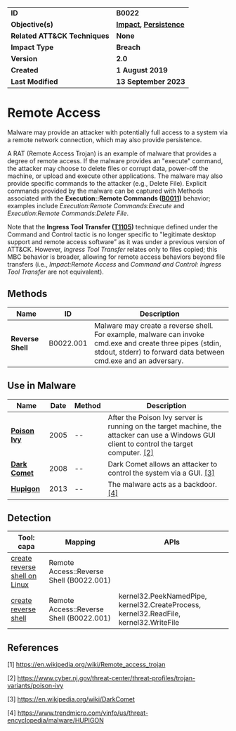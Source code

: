 <table>
<tr>
<td><b>ID</b></td>
<td><b>B0022</b></td>
</tr>
<tr>
<td><b>Objective(s)</b></td>
<td><b><a href="../impact">Impact</a>, <a href="../persistence">Persistence</a></b></td>
</tr>
<tr>
<td><b>Related ATT&CK Techniques</b></td>
<td><b>None</b></td>
</tr>
<tr>
<td><b>Impact Type</b></td>
<td><b>Breach</b></td>
</tr>
<tr>
<td><b>Version</b></td>
<td><b>2.0</b></td>
</tr>
<tr>
<td><b>Created</b></td>
<td><b>1 August 2019</b></td>
</tr>
<tr>
<td><b>Last Modified</b></td>
<td><b>13 September 2023</b></td>
</tr>
</table>


# Remote Access

Malware may provide an attacker with potentially full access to a system via a remote network connection, which may also provide persistence.

A RAT (Remote Access Trojan) is an example of malware that provides a degree of remote access. If the malware provides an "execute" command, the attacker may choose to delete files or corrupt data, power-off the machine, or upload and execute other applications. The malware may also provide specific commands to the attacker (e.g., Delete File). Explicit commands provided by the malware can be captured with Methods associated with the **Execution::Remote Commands ([B0011](../execution/remote-commands.md))** behavior; examples include *Execution:Remote Commands:Execute* and *Execution:Remote Commands:Delete File*.

Note that the **Ingress Tool Transfer ([T1105](https://attack.mitre.org/techniques/T1105/))** technique defined under the Command and Control tactic is no longer specific to "legitimate desktop support and remote access software” as it was under a previous version of ATT&CK. However, *Ingress Tool Transfer* relates only to files copied; this MBC behavior is broader, allowing for remote access behaviors beyond file transfers (i.e., *Impact:Remote Access* and *Command and Control: Ingress Tool Transfer* are not equivalent).

## Methods

|Name|ID|Description|
|---|---|---|
|**Reverse Shell**|B0022.001|Malware may create a reverse shell. For example, malware can invoke cmd.exe and create three pipes (stdin, stdout, stderr) to forward data between cmd.exe and an adversary.|

## Use in Malware

|Name|Date|Method|Description|
|---|---|---|---|
|[**Poison Ivy**](../xample-malware/poison-ivy.md)|2005|--|After the Poison Ivy server is running on the target machine, the attacker can use a Windows GUI client to control the target computer. [[2]](#2)|
|[**Dark Comet**](../xample-malware/dark-comet.md)|2008|--|Dark Comet allows an attacker to control the system via a GUI. [[3]](#3)|
|[**Hupigon**](../xample-malware/hupigon.md)|2013|--|The malware acts as a backdoor. [[4]](#4)|

## Detection

|Tool: capa|Mapping|APIs|
|---|---|---|
|[create reverse shell on Linux](https://github.com/mandiant/capa-rules/blob/master/communication/c2/shell/create-reverse-shell-on-linux.yml)|Remote Access::Reverse Shell (B0022.001)| |
|[create reverse shell](https://github.com/mandiant/capa-rules/blob/master/communication/c2/shell/create-reverse-shell.yml)|Remote Access::Reverse Shell (B0022.001)|kernel32.PeekNamedPipe, kernel32.CreateProcess, kernel32.ReadFile, kernel32.WriteFile|

## References

<a name="1">[1]</a> https://en.wikipedia.org/wiki/Remote_access_trojan

<a name="2">[2]</a> https://www.cyber.nj.gov/threat-center/threat-profiles/trojan-variants/poison-ivy

<a name="3">[3]</a> https://en.wikipedia.org/wiki/DarkComet

<a name="4">[4]</a> https://www.trendmicro.com/vinfo/us/threat-encyclopedia/malware/HUPIGON

